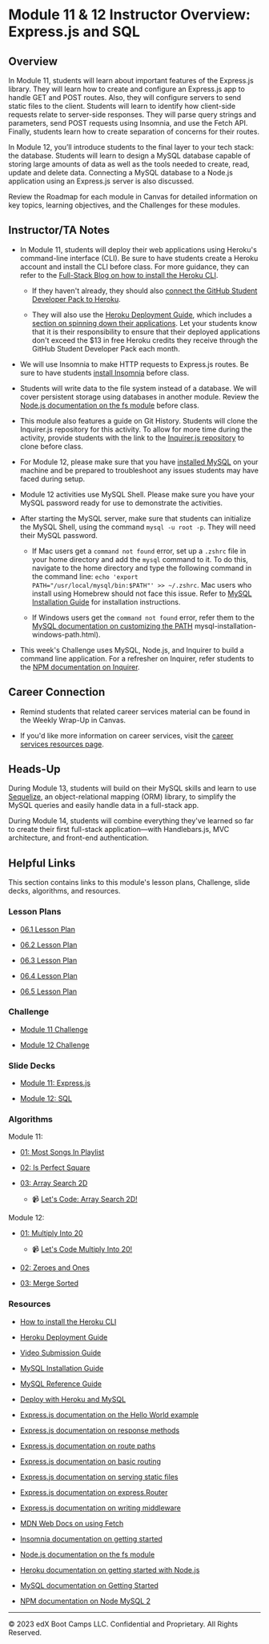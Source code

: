 # Module 11 & 12 Instructor Overview: Express.js and SQL

## Overview

In Module 11, students will learn about important features of the Express.js library. They will learn how to create and configure an Express.js app to handle GET and POST routes. Also, they will configure servers to send static files to the client. Students will learn to identify how client-side requests relate to server-side responses. They will parse query strings and parameters, send POST requests using Insomnia, and use the Fetch API. Finally, students learn how to create separation of concerns for their routes.

In Module 12, you’ll introduce students to the final layer to your tech stack: the database. Students will learn to design a MySQL database capable of storing large amounts of data as well as the tools needed to create, read, update and delete data. Connecting a MySQL database to a Node.js application using an Express.js server is also discussed.

Review the Roadmap for each module in Canvas for detailed information on key topics, learning objectives, and the Challenges for these modules.

## Instructor/TA Notes

* In Module 11, students will deploy their web applications using Heroku's command-line interface (CLI). Be sure to have students create a Heroku account and install the CLI before class. For more guidance, they can refer to the [Full-Stack Blog on how to install the Heroku CLI](https://coding-boot-camp.github.io/full-stack/heroku/how-to-install-the-heroku-cli).

  * If they haven't already, they should also [connect the GitHub Student Developer Pack to Heroku](https://coding-boot-camp.github.io/full-stack/heroku/how-to-install-the-heroku-cli#connect-your-heroku-account-to-github).

  * They will also use the [Heroku Deployment Guide](https://coding-boot-camp.github.io/full-stack/heroku/heroku-deployment-guide), which includes a [section on spinning down their applications](https://coding-boot-camp.github.io/full-stack/heroku/heroku-deployment-guide#spinning-down-applications-deployed-on-heroku). Let your students know that it is their responsibility to ensure that their deployed applications don't exceed the $13 in free Heroku credits they receive through the GitHub Student Developer Pack each month.

* We will use Insomnia to make HTTP requests to Express.js routes. Be sure to have students [install Insomnia](https://insomnia.rest/download) before class.

* Students will write data to the file system instead of a database. We will cover persistent storage using databases in another module. Review the [Node.js documentation on the fs module](https://nodejs.org/api/fs.html) before class.

* This module also features a guide on Git History. Students will clone the Inquirer.js repository for this activity. To allow for more time during the activity, provide students with the link to the [Inquirer.js repository](https://github.com/SBoudrias/Inquirer.js/) to clone before class.

* For Module 12, please make sure that you have [installed MySQL](https://dev.mysql.com/doc/refman/8.0/en/installing.html) on your machine and be prepared to troubleshoot any issues students may have faced during setup.

* Module 12 activities use MySQL Shell. Please make sure you have your MySQL password ready for use to demonstrate the activities.

* After starting the MySQL server, make sure that students can initialize the MySQL Shell, using the command `mysql -u root -p`. They will need their MySQL password.

   * If Mac users get a `command not found` error, set up a `.zshrc` file in your home directory and add the `mysql` command to it. To do this, navigate to the home directory and type the following command in the command line: `echo 'export PATH="/usr/local/mysql/bin:$PATH"' >> ~/.zshrc`. Mac users who install using Homebrew should not face this issue. Refer to [MySQL Installation Guide](https://coding-boot-camp.github.io/full-stack/mysql/mysql-installation-guide) for installation instructions.

  * If Windows users get the `command not found` error, refer them to the [MySQL documentation on customizing the PATH](https://dev.mysql.com/doc/refman/8.0/en/mysql-installation-windows-path.html)
  mysql-installation-windows-path.html).

* This week's Challenge uses MySQL, Node.js, and Inquirer to build a command line application. For a refresher on Inquirer, refer students to the [NPM documentation on Inquirer](https://www.npmjs.com/package/inquirer/v/8.2.4).

## Career Connection

* Remind students that related career services material can be found in the Weekly Wrap-Up in Canvas.

* If you'd like more information on career services, visit the [career services resources page](https://careernetwork.2u.com/?utm_medium=Academics&utm_source=boot_camp/).

## Heads-Up

During Module 13, students will build on their MySQL skills and learn to use [Sequelize](https://sequelize.org/), an object-relational mapping (ORM) library, to simplify the MySQL queries and easily handle data in a full-stack app.

During Module 14, students will combine everything they've learned so far to create their first full-stack application&mdash;with Handlebars.js, MVC architecture, and front-end authentication.

## Helpful Links

This section contains links to this module's lesson plans, Challenge, slide decks, algorithms, and resources.

### Lesson Plans

  * [06.1 Lesson Plan](./01-Day/01-Day-LessonPlan.md)

  * [06.2 Lesson Plan](./02-Day/02-Day-LessonPlan.md)

  * [06.3 Lesson Plan](./03-Day/03-Day-LessonPlan.md)

  * [06.4 Lesson Plan](./04-Day/04-Day-LessonPlan.md)

  * [06.5 Lesson Plan](./05-Day/05-Day-LessonPlan.md)

### Challenge

  * [Module 11 Challenge](../../../01-Class-Content/11-Express/02-Challenge)

  * [Module 12 Challenge](../../../01-Class-Content/12-SQL/02-Challenge)

### Slide Decks

  * [Module 11: Express.js](https://docs.google.com/presentation/d/1GuwaaR-Td4TyFa6mzRs5mKU4bEsC0wbIq_74r96T2gA/edit?usp=sharing)

  * [Module 12: SQL](https://docs.google.com/presentation/d/1F-uRmcExGF3NYWAh2vz5Nxi8AJe-WWpwpoeAH7rZsOc/edit?usp=sharing)

### Algorithms

Module 11:

* [01: Most Songs In Playlist](../../../01-Class-Content/11-Express/03-Algorithms/01-most-songs-in-playlist)

* [02: Is Perfect Square](../../../01-Class-Content/11-Express/03-Algorithms/02-is-perfect-square)

* [03: Array Search 2D](../../../01-Class-Content/11-Express/03-Algorithms/03-array-search-2d)

  * 📹 [Let's Code: Array Search 2D!](https://2u-20.wistia.com/medias/qbtymlf1fx)

Module 12:

* [01: Multiply Into 20](../../../01-Class-Content/12-SQL/03-Algorithms/01-multiply-into-20)

  * 📹 [Let's Code Multiply Into 20!](https://2u-20.wistia.com/medias/joflnt5aqv)

* [02: Zeroes and Ones](../../../01-Class-Content/12-SQL/03-Algorithms/02-zeroes-and-ones)

* [03: Merge Sorted](../../../01-Class-Content/12-SQL/03-Algorithms/03-merge-sorted)

### Resources

* [How to install the Heroku CLI](https://coding-boot-camp.github.io/full-stack/heroku/how-to-install-the-heroku-cli)

* [Heroku Deployment Guide](https://coding-boot-camp.github.io/full-stack/heroku/heroku-deployment-guide)

* [Video Submission Guide](https://coding-boot-camp.github.io/full-stack/computer-literacy/video-submission-guide)

* [MySQL Installation Guide](https://coding-boot-camp.github.io/full-stack/mysql/mysql-installation-guide)

* [MySQL Reference Guide](https://coding-boot-camp.github.io/full-stack/mysql/mysql-reference-guide)

* [Deploy with Heroku and MySQL](https://coding-boot-camp.github.io/full-stack/heroku/deploy-with-heroku-and-mysql)

* [Express.js documentation on the Hello World example](https://expressjs.com/en/starter/hello-world.html)

* [Express.js documentation on response methods](https://expressjs.com/en/guide/routing.html#response-methods)

* [Express.js documentation on route paths](http://expressjs.com/en/guide/routing.html#route-paths)

* [Express.js documentation on basic routing](https://expressjs.com/en/starter/basic-routing.html)

* [Express.js documentation on serving static files](http://expressjs.com/en/starter/static-files.html)

* [Express.js documentation on express.Router](http://expressjs.com/en/guide/routing.html#express-router)

* [Express.js documentation on writing middleware](https://expressjs.com/en/guide/writing-middleware.html)

* [MDN Web Docs on using Fetch](https://developer.mozilla.org/en-US/docs/Web/API/Fetch_API/Using_Fetch)

* [Insomnia documentation on getting started](https://support.insomnia.rest/article/11-getting-started)

* [Node.js documentation on the fs module](https://nodejs.org/api/fs.html)

* [Heroku documentation on getting started with Node.js](https://devcenter.heroku.com/articles/getting-started-with-nodejs?singlepage=true)

* [MySQL documentation on Getting Started](https://dev.mysql.com/doc/mysql-getting-started/en/)

* [NPM documentation on Node MySQL 2](https://www.npmjs.com/package/mysql2)

---
© 2023 edX Boot Camps LLC. Confidential and Proprietary. All Rights Reserved.
